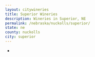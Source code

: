 ```yaml
---
layout: citywineries
title: Superior Wineries
description: Wineries in Superior, NE
permalink: /nebraska/nuckolls/superior/
state: ne
county: nuckolls
city: superior
---
```

-
